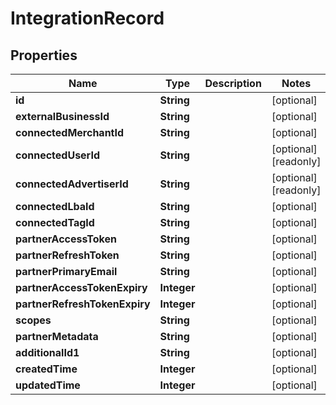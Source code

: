 

# IntegrationRecord

## Properties

Name | Type | Description | Notes
------------ | ------------- | ------------- | -------------
**id** | **String** |  |  [optional]
**externalBusinessId** | **String** |  |  [optional]
**connectedMerchantId** | **String** |  |  [optional]
**connectedUserId** | **String** |  |  [optional] [readonly]
**connectedAdvertiserId** | **String** |  |  [optional] [readonly]
**connectedLbaId** | **String** |  |  [optional]
**connectedTagId** | **String** |  |  [optional]
**partnerAccessToken** | **String** |  |  [optional]
**partnerRefreshToken** | **String** |  |  [optional]
**partnerPrimaryEmail** | **String** |  |  [optional]
**partnerAccessTokenExpiry** | **Integer** |  |  [optional]
**partnerRefreshTokenExpiry** | **Integer** |  |  [optional]
**scopes** | **String** |  |  [optional]
**partnerMetadata** | **String** |  |  [optional]
**additionalId1** | **String** |  |  [optional]
**createdTime** | **Integer** |  |  [optional]
**updatedTime** | **Integer** |  |  [optional]




